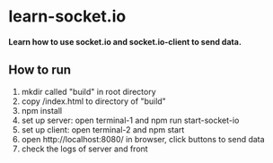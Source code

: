 # learn-socket.io
#### Learn how to use socket.io and socket.io-client to send data.

## How to run
1. mkdir called "build" in root directory 
2. copy  /index.html to directory of "build"
3. npm install  
4. set up server: open terminal-1 and npm run start-socket-io    
5. set up client: open terminal-2 and npm start  
6. open http://localhost:8080/ in browser, click buttons to send data  
7. check the logs of server and front  
